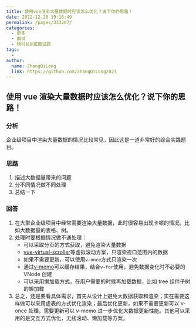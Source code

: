 ```yaml
---
title: 使用vue渲染大量数据时应该怎么优化？说下你的思路！
date: 2022-12-26 19:16:49
permalink: /pages/333207/
categories:
  - 更多
  - 面试
  - 杨村长VUE面试题
tags:
  -
author:
  name: ZhangQiLong
  link: https://github.com/ZhangQiLong2023
---
```


## 使用 vue 渲染大量数据时应该怎么优化？说下你的思路！

### 分析

企业级项目中渲染大量数据的情况比较常见，因此这是一道非常好的综合实践题目。

### 思路

1. 描述大数据量带来的问题
2. 分不同情况做不同处理
3. 总结一下

### 回答

1. 在大型企业级项目中经常需要渲染大量数据，此时很容易出现卡顿的情况。比如大数据量的表格、树。
2. 处理时要根据情况做不通处理：
   - 可以采取分页的方式获取，避免渲染大量数据
   - [vue-virtual-scroller](https://github.com/Akryum/vue-virtual-scroller)等虚拟滚动方案，只渲染视口范围内的数据
   - 如果不需要更新，可以使用`v-once`方式只渲染一次
   - 通过[v-memo](https://vuejs.org/api/built-in-directives.html#v-memo)可以缓存结果，结合`v-for`使用，避免数据变化时不必要的 VNode 创建
   - 可以采用懒加载方式，在用户需要的时候再加载数据，比如 tree 组件子树的懒加载
3. 总之，还是要看具体需求，首先从设计上避免大数据获取和渲染；实在需要这样做可以采用虚表的方式优化渲染；最后优化更新，如果不需要更新可以 v-once 处理，需要更新可以 v-memo 进一步优化大数据更新性能。其他可以采用的是交互方式优化，无线滚动、懒加载等方案。
